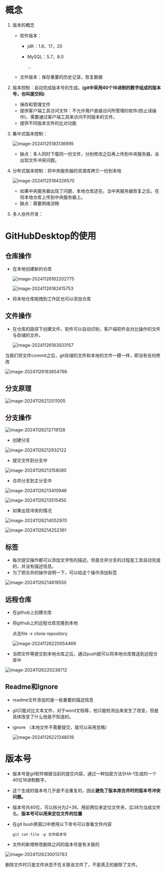 # 概念

1. 版本的概念

   * 软件版本：

     * jdK：1.8，17，20

     * MySQL：5.7，8.0

       ...

   * 文件版本：保存重要的历史记录，恢复数据

2. 版本控制：自动完成版本号的生成。**(git中采用40个16进制的数字组成的版本号，也叫提交码)**

   * 保存和管理文件
   * 提供客户端工具访问文件：不允许用户直接访问所管理的软件(防止误操作)，需要通过客户端工具来访问不同版本的文件。
   * 提供不同版本文件的比对功能

3. 集中式版本控制：

   ![image-20241125183136995](C:\Users\PC\AppData\Roaming\Typora\typora-user-images\image-20241125183136995.png)

   * 缺点：多人同时下载同一份文件，分别修改之后再上传到中央服务器，会出现文件冲突问题。

4. 分布式版本控制：将中央服务器的资源库拷贝一份到本地

   ![image-20241125184326570](C:\Users\PC\AppData\Roaming\Typora\typora-user-images\image-20241125184326570.png)

   * 如果中央服务器出现了问题，本地仓库还在。当中央服务器恢复之后，在将本地仓库上传到中央服务器上。
   * 缺点：需要网络流畅

5. 多人协作开发：





# GitHubDesktop的使用

## 仓库操作

* 在本地创建新的仓库

  ![image-20241126182202775](C:\Users\PC\AppData\Roaming\Typora\typora-user-images\image-20241126182202775.png)

  ![image-20241126182415753](C:\Users\PC\AppData\Roaming\Typora\typora-user-images\image-20241126182415753.png)

* 将本地仓库拖拽到工作区也可以添加仓库

## 文件操作

* 在仓库的路径下创建文件，软件可以自动识别，客户端软件会对比操作的文件与存储的文件。

  ![image-20241126183503157](C:\Users\PC\AppData\Roaming\Typora\typora-user-images\image-20241126183503157.png)

​	当我们将文件commit之后，git存储的文件和本地的文件一模一样，即没有任何修改

![image-20241126183654766](C:\Users\PC\AppData\Roaming\Typora\typora-user-images\image-20241126183654766.png)

## 分支原理

![image-20241126212511005](C:\Users\PC\AppData\Roaming\Typora\typora-user-images\image-20241126212511005.png)

## 分支操作

![image-20241126212719128](C:\Users\PC\AppData\Roaming\Typora\typora-user-images\image-20241126212719128.png)

* 创建分支

![image-20241126212932122](C:\Users\PC\AppData\Roaming\Typora\typora-user-images\image-20241126212932122.png)

* 提交文件到分支中

![image-20241126213158080](C:\Users\PC\AppData\Roaming\Typora\typora-user-images\image-20241126213158080.png)

* 合并分支到主分支中

![image-20241126213410946](C:\Users\PC\AppData\Roaming\Typora\typora-user-images\image-20241126213410946.png)

![image-20241126213515450](C:\Users\PC\AppData\Roaming\Typora\typora-user-images\image-20241126213515450.png)

* 如果出现冲突的情况

![image-20241126214052970](C:\Users\PC\AppData\Roaming\Typora\typora-user-images\image-20241126214052970.png)

![image-20241126214252361](C:\Users\PC\AppData\Roaming\Typora\typora-user-images\image-20241126214252361.png)

## 标签

* 每次提交操作都可以添加文字性的描述，但是合并分支的过程是工具自动完成的，并没有描述信息。
* 为了把合并的操作说明一下，可以给这个操作添加标签

![image-20241126214819550](C:\Users\PC\AppData\Roaming\Typora\typora-user-images\image-20241126214819550.png)

## 远程仓库

* 在github上创建仓库

* 将github上的远程仓库克隆到本地

  点击file -> clone repository

  ![image-20241126220054469](C:\Users\PC\AppData\Roaming\Typora\typora-user-images\image-20241126220054469.png)

  

  

* 当把文件等提交到本地仓库之后，通过push就可以将本地仓库推送到远程仓库中

![image-20241126220236712](C:\Users\PC\AppData\Roaming\Typora\typora-user-images\image-20241126220236712.png)

## Readme和Ignore

* readme文件添加的是一些重要的描述信息

* git只能对比文本文件，对于word文档等，他只能检测出来发生了改变，但是具体改变了什么他是不知道的。

* ignore （本地文件不需要提交，就可以采用忽略）

  ![image-20241126221248018](C:\Users\PC\AppData\Roaming\Typora\typora-user-images\image-20241126221248018.png)

# 版本号

* 版本号是git软件根据当前的提交内容，通过一种加密方法SHA-1生成的一个40位16进制数字。

* 这个生成的版本号几乎是不会重复的，因此**避免了版本库合并时的版本号冲突问题。**

* 版本号共40位，可以拆分为2+38，用前两位来定位文件夹，后38为当成文件名。**版本号可以用来定位文件的位置**

* 在git bush黑窗口中使用以下命令可以查看文件内容

  ```
  git cat-file -p 文件版本号
  ```

* 文件的新增修改删除之间的版本号是有关联的

![image-20241126230013783](C:\Users\PC\AppData\Roaming\Typora\typora-user-images\image-20241126230013783.png)

删除文件时只是文件状态不在关联该文件了，不是真正的删除了文件。